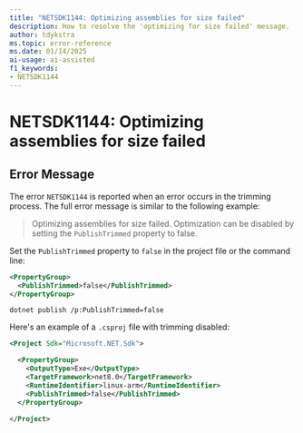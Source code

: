 ```yaml
---
title: "NETSDK1144: Optimizing assemblies for size failed"
description: How to resolve the 'optimizing for size failed' message.
author: tdykstra
ms.topic: error-reference
ms.date: 01/14/2025
ai-usage: ai-assisted
f1_keywords:
- NETSDK1144
---
```

# NETSDK1144: Optimizing assemblies for size failed

## Error Message

The error `NETSDK1144` is reported when an error occurs in the trimming process. The full error message is similar to the following example:

> Optimizing assemblies for size failed. Optimization can be disabled by setting the `PublishTrimmed` property to false.

Set the `PublishTrimmed` property to `false` in the project file or the command line:

   ```xml
   <PropertyGroup>
     <PublishTrimmed>false</PublishTrimmed>
   </PropertyGroup>
   ```

   ```dotnetcli
   dotnet publish /p:PublishTrimmed=false
   ```

Here's an example of a `.csproj` file with trimming disabled:

```xml
<Project Sdk="Microsoft.NET.Sdk">

  <PropertyGroup>
    <OutputType>Exe</OutputType>
    <TargetFramework>net8.0</TargetFramework>
    <RuntimeIdentifier>linux-arm</RuntimeIdentifier>
    <PublishTrimmed>false</PublishTrimmed>
  </PropertyGroup>

</Project>
```
